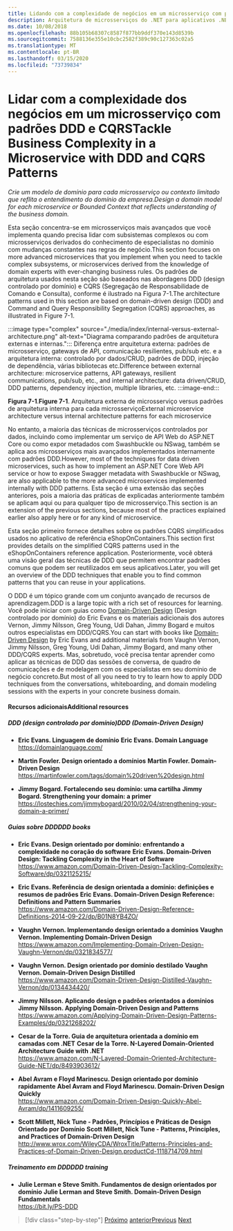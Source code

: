 ```yaml
---
title: Lidando com a complexidade de negócios em um microsserviço com padrões DDD e CQRS
description: Arquitetura de microsserviços do .NET para aplicativos .NET em contêineres | Entenda como lidar com cenários de negócios complexos aplicando padrões DDD e CQRS
ms.date: 10/08/2018
ms.openlocfilehash: 88b105b68307c8587f877bb9ddf370e143d8539b
ms.sourcegitcommit: 7588136e355e10cbc2582f389c90c127363c02a5
ms.translationtype: MT
ms.contentlocale: pt-BR
ms.lasthandoff: 03/15/2020
ms.locfileid: "73739834"
---
```

# <a name="tackle-business-complexity-in-a-microservice-with-ddd-and-cqrs-patterns"></a><span data-ttu-id="95ea5-103">Lidar com a complexidade dos negócios em um microsserviço com padrões DDD e CQRS</span><span class="sxs-lookup"><span data-stu-id="95ea5-103">Tackle Business Complexity in a Microservice with DDD and CQRS Patterns</span></span>

<span data-ttu-id="95ea5-104">*Crie um modelo de domínio para cada microsserviço ou contexto limitado que reflita o entendimento do domínio da empresa.*</span><span class="sxs-lookup"><span data-stu-id="95ea5-104">*Design a domain model for each microservice or Bounded Context that reflects understanding of the business domain.*</span></span>

<span data-ttu-id="95ea5-105">Esta seção concentra-se em microsserviços mais avançados que você implementa quando precisa lidar com subsistemas complexos ou com microsserviços derivados do conhecimento de especialistas no domínio com mudanças constantes nas regras de negócio.</span><span class="sxs-lookup"><span data-stu-id="95ea5-105">This section focuses on more advanced microservices that you implement when you need to tackle complex subsystems, or microservices derived from the knowledge of domain experts with ever-changing business rules.</span></span> <span data-ttu-id="95ea5-106">Os padrões de arquitetura usados nesta seção são baseados nas abordagens DDD (design controlado por domínio) e CQRS (Segregação de Responsabilidade de Comando e Consulta), conforme é ilustrado na Figura 7-1.</span><span class="sxs-lookup"><span data-stu-id="95ea5-106">The architecture patterns used in this section are based on domain-driven design (DDD) and Command and Query Responsibility Segregation (CQRS) approaches, as illustrated in Figure 7-1.</span></span>

:::image type="complex" source="./media/index/internal-versus-external-architecture.png" alt-text="Diagrama comparando padrões de arquitetura externas e internas.":::
<span data-ttu-id="95ea5-108">Diferença entre arquitetura externa: padrões de microsserviço, gateways de API, comunicação resilientes, pub/sub etc. e a arquitetura interna: controlado por dados/CRUD, padrões de DDD, injeção de dependência, várias bibliotecas etc.</span><span class="sxs-lookup"><span data-stu-id="95ea5-108">Difference between external architecture: microservice patterns, API gateways, resilient communications, pub/sub, etc., and internal architecture: data driven/CRUD, DDD patterns, dependency injection, multiple libraries, etc.</span></span>
:::image-end:::

<span data-ttu-id="95ea5-109">**Figura 7-1**.</span><span class="sxs-lookup"><span data-stu-id="95ea5-109">**Figure 7-1**.</span></span> <span data-ttu-id="95ea5-110">Arquitetura externa de microsserviço versus padrões de arquitetura interna para cada microsserviço</span><span class="sxs-lookup"><span data-stu-id="95ea5-110">External microservice architecture versus internal architecture patterns for each microservice</span></span>

<span data-ttu-id="95ea5-111">No entanto, a maioria das técnicas de microsserviços controlados por dados, incluindo como implementar um serviço de API Web do ASP.NET Core ou como expor metadados com Swashbuckle ou NSwag, também se aplica aos microsserviços mais avançados implementados internamente com padrões DDD.</span><span class="sxs-lookup"><span data-stu-id="95ea5-111">However, most of the techniques for data driven microservices, such as how to implement an ASP.NET Core Web API service or how to expose Swagger metadata with Swashbuckle or NSwag, are also applicable to the more advanced microservices implemented internally with DDD patterns.</span></span> <span data-ttu-id="95ea5-112">Esta seção é uma extensão das seções anteriores, pois a maioria das práticas de explicadas anteriormente também se aplicam aqui ou para qualquer tipo de microsserviço.</span><span class="sxs-lookup"><span data-stu-id="95ea5-112">This section is an extension of the previous sections, because most of the practices explained earlier also apply here or for any kind of microservice.</span></span>

<span data-ttu-id="95ea5-113">Esta seção primeiro fornece detalhes sobre os padrões CQRS simplificados usados no aplicativo de referência eShopOnContainers.</span><span class="sxs-lookup"><span data-stu-id="95ea5-113">This section first provides details on the simplified CQRS patterns used in the eShopOnContainers reference application.</span></span> <span data-ttu-id="95ea5-114">Posteriormente, você obterá uma visão geral das técnicas de DDD que permitem encontrar padrões comuns que podem ser reutilizados em seus aplicativos.</span><span class="sxs-lookup"><span data-stu-id="95ea5-114">Later, you will get an overview of the DDD techniques that enable you to find common patterns that you can reuse in your applications.</span></span>

<span data-ttu-id="95ea5-115">O DDD é um tópico grande com um conjunto avançado de recursos de aprendizagem.</span><span class="sxs-lookup"><span data-stu-id="95ea5-115">DDD is a large topic with a rich set of resources for learning.</span></span> <span data-ttu-id="95ea5-116">Você pode iniciar com guias como [Domain-Driven Design](https://domainlanguage.com/ddd/) (Design controlado por domínio) do Eric Evans e os materiais adicionais dos autores Vernon, Jimmy Nilsson, Greg Young, Udi Dahan, Jimmy Bogard e muitos outros especialistas em DDD/CQRS.</span><span class="sxs-lookup"><span data-stu-id="95ea5-116">You can start with books like [Domain-Driven Design](https://domainlanguage.com/ddd/) by Eric Evans and additional materials from Vaughn Vernon, Jimmy Nilsson, Greg Young, Udi Dahan, Jimmy Bogard, and many other DDD/CQRS experts.</span></span> <span data-ttu-id="95ea5-117">Mas, sobretudo, você precisa tentar aprender como aplicar as técnicas de DDD das sessões de conversa, de quadro de comunicações e de modelagem com os especialistas em seu domínio de negócio concreto.</span><span class="sxs-lookup"><span data-stu-id="95ea5-117">But most of all you need to try to learn how to apply DDD techniques from the conversations, whiteboarding, and domain modeling sessions with the experts in your concrete business domain.</span></span>

#### <a name="additional-resources"></a><span data-ttu-id="95ea5-118">Recursos adicionais</span><span class="sxs-lookup"><span data-stu-id="95ea5-118">Additional resources</span></span>

##### <a name="ddd-domain-driven-design"></a><span data-ttu-id="95ea5-119">DDD (design controlado por domínio)</span><span class="sxs-lookup"><span data-stu-id="95ea5-119">DDD (Domain-Driven Design)</span></span>

- <span data-ttu-id="95ea5-120">**Eric Evans. Linguagem de domínio** </span><span class="sxs-lookup"><span data-stu-id="95ea5-120">**Eric Evans. Domain Language** </span></span>\
  <https://domainlanguage.com/>

- <span data-ttu-id="95ea5-121">**Martin Fowler. Design orientado a domínios** </span><span class="sxs-lookup"><span data-stu-id="95ea5-121">**Martin Fowler. Domain-Driven Design** </span></span>\
  <https://martinfowler.com/tags/domain%20driven%20design.html>

- <span data-ttu-id="95ea5-122">**Jimmy Bogard. Fortalecendo seu domínio: uma cartilha** </span><span class="sxs-lookup"><span data-stu-id="95ea5-122">**Jimmy Bogard. Strengthening your domain: a primer** </span></span>\
  <https://lostechies.com/jimmybogard/2010/02/04/strengthening-your-domain-a-primer/>

##### <a name="ddd-books"></a><span data-ttu-id="95ea5-123">Guias sobre DDD</span><span class="sxs-lookup"><span data-stu-id="95ea5-123">DDD books</span></span>

- <span data-ttu-id="95ea5-124">**Eric Evans. Design orientado por domínio: enfrentando a complexidade no coração do software** </span><span class="sxs-lookup"><span data-stu-id="95ea5-124">**Eric Evans. Domain-Driven Design: Tackling Complexity in the Heart of Software** </span></span>\
  <https://www.amazon.com/Domain-Driven-Design-Tackling-Complexity-Software/dp/0321125215/>

- <span data-ttu-id="95ea5-125">**Eric Evans. Referência de design orientada a domínio: definições e resumos de padrões** </span><span class="sxs-lookup"><span data-stu-id="95ea5-125">**Eric Evans. Domain-Driven Design Reference: Definitions and Pattern Summaries** </span></span>\
  <https://www.amazon.com/Domain-Driven-Design-Reference-Definitions-2014-09-22/dp/B01N8YB4ZO/>

- <span data-ttu-id="95ea5-126">**Vaughn Vernon. Implementando design orientado a domínios** </span><span class="sxs-lookup"><span data-stu-id="95ea5-126">**Vaughn Vernon. Implementing Domain-Driven Design** </span></span>\
  <https://www.amazon.com/Implementing-Domain-Driven-Design-Vaughn-Vernon/dp/0321834577/>

- <span data-ttu-id="95ea5-127">**Vaughn Vernon. Design orientado por domínio destilado** </span><span class="sxs-lookup"><span data-stu-id="95ea5-127">**Vaughn Vernon. Domain-Driven Design Distilled** </span></span>\
  <https://www.amazon.com/Domain-Driven-Design-Distilled-Vaughn-Vernon/dp/0134434420/>

- <span data-ttu-id="95ea5-128">**Jimmy Nilsson. Aplicando design e padrões orientados a domínios** </span><span class="sxs-lookup"><span data-stu-id="95ea5-128">**Jimmy Nilsson. Applying Domain-Driven Design and Patterns** </span></span>\
  <https://www.amazon.com/Applying-Domain-Driven-Design-Patterns-Examples/dp/0321268202/>

- <span data-ttu-id="95ea5-129">**Cesar de la Torre. Guia de arquitetura orientada a domínio em camadas com .NET** </span><span class="sxs-lookup"><span data-stu-id="95ea5-129">**Cesar de la Torre. N-Layered Domain-Oriented Architecture Guide with .NET** </span></span>\
  <https://www.amazon.com/N-Layered-Domain-Oriented-Architecture-Guide-NET/dp/8493903612/>

- <span data-ttu-id="95ea5-130">**Abel Avram e Floyd Marinescu. Design orientado por domínio rapidamente** </span><span class="sxs-lookup"><span data-stu-id="95ea5-130">**Abel Avram and Floyd Marinescu. Domain-Driven Design Quickly** </span></span>\
  <https://www.amazon.com/Domain-Driven-Design-Quickly-Abel-Avram/dp/1411609255/>

- <span data-ttu-id="95ea5-131">**Scott Millett, Nick Tune - Padrões, Princípios e Práticas de Design Orientado por Domínio** </span><span class="sxs-lookup"><span data-stu-id="95ea5-131">**Scott Millett, Nick Tune - Patterns, Principles, and Practices of Domain-Driven Design** </span></span>\
  <http://www.wrox.com/WileyCDA/WroxTitle/Patterns-Principles-and-Practices-of-Domain-Driven-Design.productCd-1118714709.html>

##### <a name="ddd-training"></a><span data-ttu-id="95ea5-132">Treinamento em DDD</span><span class="sxs-lookup"><span data-stu-id="95ea5-132">DDD training</span></span>

- <span data-ttu-id="95ea5-133">**Julie Lerman e Steve Smith. Fundamentos de design orientados por domínio** </span><span class="sxs-lookup"><span data-stu-id="95ea5-133">**Julie Lerman and Steve Smith. Domain-Driven Design Fundamentals** </span></span>\
  <https://bit.ly/PS-DDD>

>[!div class="step-by-step"]
><span data-ttu-id="95ea5-134">[Próximo](../multi-container-microservice-net-applications/implement-api-gateways-with-ocelot.md)
>[anterior](apply-simplified-microservice-cqrs-ddd-patterns.md)</span><span class="sxs-lookup"><span data-stu-id="95ea5-134">[Previous](../multi-container-microservice-net-applications/implement-api-gateways-with-ocelot.md)
[Next](apply-simplified-microservice-cqrs-ddd-patterns.md)</span></span>
